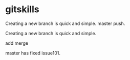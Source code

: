 # gitskills

Creating a new branch is quick and simple.
master push.


Creating a new branch is quick and simple. 

add merge

master has fixed issue101.